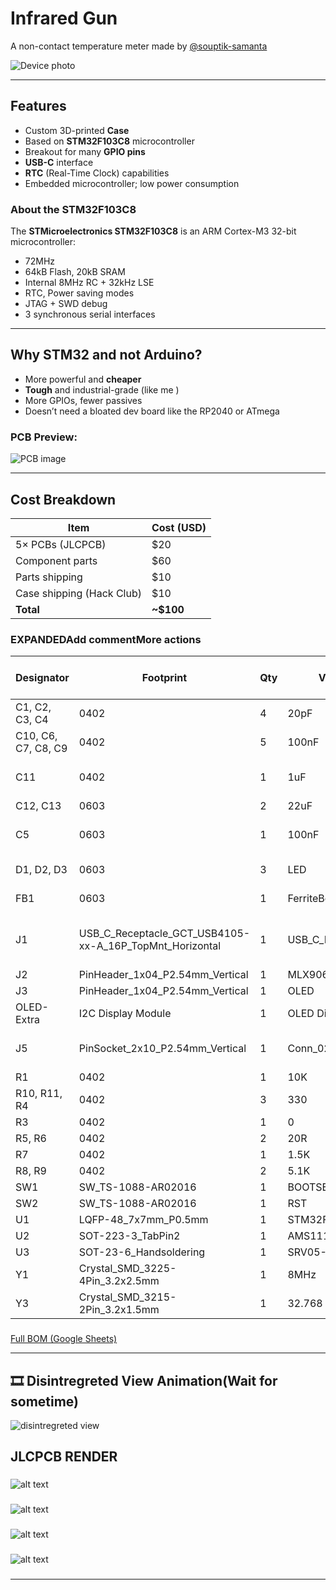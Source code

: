 # Infrared Gun 
A non-contact temperature meter made by [@souptik-samanta](https://github.com/souptik-samanta/)

![Device photo](img2/image-6.png)

---

## Features
- Custom 3D-printed **Case**
- Based on **STM32F103C8** microcontroller
- Breakout for many **GPIO pins**
- **USB-C** interface
- **RTC** (Real-Time Clock) capabilities
- Embedded microcontroller; low power consumption

### About the STM32F103C8
The **STMicroelectronics STM32F103C8** is an ARM Cortex-M3 32-bit microcontroller:
- 72MHz
- 64kB Flash, 20kB SRAM
- Internal 8MHz RC + 32kHz LSE
- RTC, Power saving modes
- JTAG + SWD debug
- 3 synchronous serial interfaces

---

## Why STM32 and not Arduino?
- More powerful and **cheaper**
- **Tough** and industrial-grade (like me )
- More GPIOs, fewer passives
- Doesn’t need a bloated dev board like the RP2040 or ATmega

### PCB Preview:
![PCB image](img2/image-7.png)

---

## Cost Breakdown

| Item                        | Cost (USD)  |
|-----------------------------|-------------|
| 5× PCBs (JLCPCB)            | $20         |
| Component parts             | $60         |
| Parts shipping              | $10         |
| Case shipping (Hack Club)  | $10         |
| **Total**                   | **~$100**    |

### EXPANDEDAdd commentMore actions
| Designator           | Footprint                                                       | Qty | Value              | LCSC Part # | Price ($) | Notes                      |
|----------------------|------------------------------------------------------------------|-----|---------------------|-------------|-----------|----------------------------|
| C1, C2, C3, C4       | 0402                                                             | 4   | 20pF               |             | 0.11      | Total: 49.55              |
| C10, C6, C7, C8, C9  | 0402                                                             | 5   | 100nF              |             | 0.32      | Shipping: $10             |
| C11                  | 0402                                                             | 1   | 1uF                |             | 0.24      | SO: $58, CSAE: $10        |
| C12, C13             | 0603                                                             | 2   | 22uF               |             | 3.63      | SO: $70                   |
| C5                   | 0603                                                             | 1   | 100nF              |             | 0.25      | PCB Shipping: $20         |
| D1, D2, D3           | 0603                                                             | 3   | LED                |             | 0.50      | SO: $100                   |
| FB1                  | 0603                                                             | 1   | FerriteBead_Small  |             | 0.70      | And misc costs            |
| J1                   | USB_C_Receptacle_GCT_USB4105-xx-A_16P_TopMnt_Horizontal         | 1   | USB_C_Receptacle   |             | 0.90      | Note: Price may increase  |
| J2                   | PinHeader_1x04_P2.54mm_Vertical                                 | 1   | MLX90614           |             | 15.00     |                            |
| J3                   | PinHeader_1x04_P2.54mm_Vertical                                 | 1   | OLED               |             | 3.00      |                            |
| OLED-Extra           | I2C Display Module                                               | 1   | OLED Display        |             | 2.00      |           |
| J5                   | PinSocket_2x10_P2.54mm_Vertical                                 | 1   | Conn_02x10         |             | 5.00      | Final Total: $98          |
| R1                   | 0402                                                             | 1   | 10K                |             | 0.30      |                            |
| R10, R11, R4         | 0402                                                             | 3   | 330                |             | 0.50      |                            |
| R3                   | 0402                                                             | 1   | 0                  |             | 1.00      |                            |
| R5, R6               | 0402                                                             | 2   | 20R                |             | 0.50      |                            |
| R7                   | 0402                                                             | 1   | 1.5K               |             | 0.70      |                            |
| R8, R9               | 0402                                                             | 2   | 5.1K               |             | 0.90      |                            |
| SW1                  | SW_TS-1088-AR02016                                               | 1   | BOOTSEL            |             | 1.00      |                            |
| SW2                  | SW_TS-1088-AR02016                                               | 1   | RST                |             | 1.00      |                            |
| U1                   | LQFP-48_7x7mm_P0.5mm                                             | 1   | STM32F103C8Tx      |             | 8.00      |                            |
| U2                   | SOT-223-3_TabPin2                                                | 1   | AMS1117-3.3        |             | 1.00      |                            |
| U3                   | SOT-23-6_Handsoldering                                           | 1   | SRV05-4            |             | 1.00      |                            |
| Y1                   | Crystal_SMD_3225-4Pin_3.2x2.5mm                                  | 1   | 8MHz               |             | 0.80      |                            |
| Y3                   | Crystal_SMD_3215-2Pin_3.2x1.5mm                                  | 1   | 32.768            |             | 1.20      |                            |

###

[Full BOM (Google Sheets)](https://docs.google.com/spreadsheets/d/1CJmj2ZeR5zD6k4xkK5MPgWyc9Sze1-qekb7O28ZE8Ps/edit?usp=sharing)

---

## 🎞️ Disintregreted View Animation(Wait for sometime)


![ disintregreted view](./img2/animation%20v2.gif) 

## JLCPCB RENDER

###

![alt text](<./img2/sm_red_bottom (1).png>)

###


###

![alt text](./img2/sm_red_top.png)

###


###

![alt text](./img2/sm_white_top.png)

###


###

![alt text](./img2/sm_white_bottom.png)

###
---

